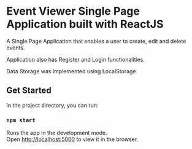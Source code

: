 # Event Viewer Single Page Application built with ReactJS

A Single Page Application that enables a user to create, edit and delete events.

Application also has Register and Login functionalities.

Data Storage was implemented using LocalStorage.

## Get Started

In the project directory, you can run:

### `npm start`

Runs the app in the development mode.\
Open [http://localhost:5000](http://localhost:5000) to view it in the browser.
